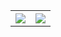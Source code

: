 <table>
  <tr>
    <th><img src = "https://github-readme-stats.vercel.app/api?username=ShivamIITK21&show_icons=true&hide_border=true&border_radius=0&count_private=true&theme=radical"></th>
    <th><img src = "https://github-readme-stats.vercel.app/api/top-langs/?username=ShivamIITK21&langs_count=12&layout=compact&hide=jupyter%20notebook,html&theme=radical"></th>
  </tr>

